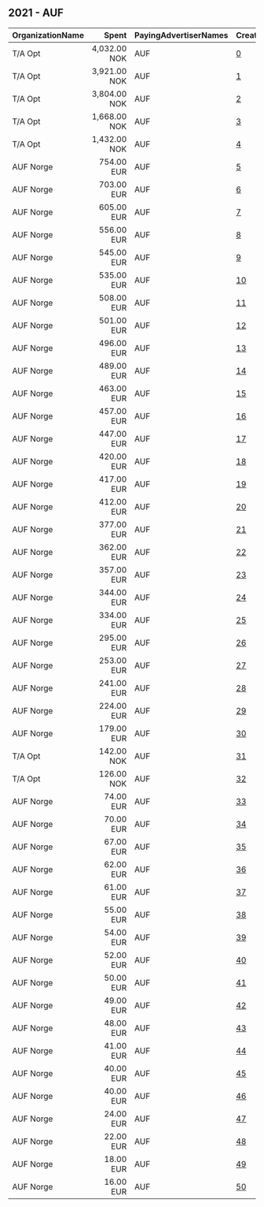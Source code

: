 ## 2021 - AUF 
|OrganizationName|Spent|PayingAdvertiserNames|CreativeUrls|Impressions|Genders|AgeBrackets|CountryCodes|BillingAddresses|CandidateBallotInformation|
|:---|---:|:---|:---|---:|:---|:---|:---|:---|:---|
|T/A Opt|4,032.00 NOK|AUF|[0](https://www.snap.com/political-ads/asset/3d9fab795cf87cc4f4816085af218b42387750c72279c54d0277a71704cb6714?mediaType=mp4)|232,275||16-17|norway|"Øvre Slottsgate 8,Oslo,0157,NO"||
|T/A Opt|3,921.00 NOK|AUF|[1](https://www.snap.com/political-ads/asset/d121195cc94dbfeadd9b38cb6e243f66275fa985841c80f5f86394a8304d0edb?mediaType=mp4)|196,225||18-25|norway|"Øvre Slottsgate 8,Oslo,0157,NO"||
|T/A Opt|3,804.00 NOK|AUF|[2](https://www.snap.com/political-ads/asset/3d9fab795cf87cc4f4816085af218b42387750c72279c54d0277a71704cb6714?mediaType=mp4)|191,074||18-25|norway|"Øvre Slottsgate 8,Oslo,0157,NO"||
|T/A Opt|1,668.00 NOK|AUF|[3](https://www.snap.com/political-ads/asset/a5fb594553b7f01227ce9bb01c46313ccf3d782e9652d73eabd3cfb1e754aa60?mediaType=png)|64,923||18-25|norway|"Øvre Slottsgate 8,Oslo,0157,NO"||
|T/A Opt|1,432.00 NOK|AUF|[4](https://www.snap.com/political-ads/asset/f82bfd6c8489f4b4846815b722caeb6474f744bb560a431b2ef62520f4431c47?mediaType=png)|55,666||18-25|norway|"Øvre Slottsgate 8,Oslo,0157,NO"||
|AUF Norge|754.00 EUR|AUF|[5](https://www.snap.com/political-ads/asset/5e538334770d67697cb39d039783ecb8a2a63a3da08749cc04f774d4d8a7733a?mediaType=mp4)|295,251||16-17|norway|"Yongstorget 2A,Oslo,0028,NO"||
|AUF Norge|703.00 EUR|AUF|[6](https://www.snap.com/political-ads/asset/8eb08b1c7c13bbabe495915e49e10161bb1d6c654882bd9187a06bf2fffddeda?mediaType=mp4)|280,915||16-17|norway|"Yongstorget 2A,Oslo,0028,NO"||
|AUF Norge|605.00 EUR|AUF|[7](https://www.snap.com/political-ads/asset/de481964e650c3671aaaa498a67a4b5fe76bb47a661bc6353df1a1eb76671eca?mediaType=mp4)|239,696||16-17|norway|"Yongstorget 2A,Oslo,0028,NO"||
|AUF Norge|556.00 EUR|AUF|[8](https://www.snap.com/political-ads/asset/9cdd538c0435ac2db9cd7d24346e79268a3219b943b6642206fc9dab982d68ad?mediaType=mp4)|153,477||18-25|norway|"Yongstorget 2A,Oslo,0028,NO"||
|AUF Norge|545.00 EUR|AUF|[9](https://www.snap.com/political-ads/asset/ead7d573628fdc9dca4ef06f1093029778c323fe434a375290b835850e5034fe?mediaType=mp4)|150,642||18-25|norway|"Yongstorget 2A,Oslo,0028,NO"||
|AUF Norge|535.00 EUR|AUF|[10](https://www.snap.com/political-ads/asset/24f6c1955653446d093016f543b7c5bd51fcf4cfc55efea90c5e8b8ad268558e?mediaType=mp4)|147,399||18-25|norway|"Yongstorget 2A,Oslo,0028,NO"||
|AUF Norge|508.00 EUR|AUF|[11](https://www.snap.com/political-ads/asset/fc7e2229dc24e0bcb8a64f59acd181a3070192d89e79a3c0352e18e4e91e302a?mediaType=mp4)|140,603||18-25|norway|"Yongstorget 2A,Oslo,0028,NO"||
|AUF Norge|501.00 EUR|AUF|[12](https://www.snap.com/political-ads/asset/250bc76ef523fa5b5495afdd33736a619dbae148fff67ed4993c476b881b812a?mediaType=mp4)|138,704||18-25|norway|"Yongstorget 2A,Oslo,0028,NO"||
|AUF Norge|496.00 EUR|AUF|[13](https://www.snap.com/political-ads/asset/cfefeb8c2fbd8226fdc0f19b1f71e2753cbeeaa0ffd455865541964e84f2939c?mediaType=mp4)|137,488||18-25|norway|"Yongstorget 2A,Oslo,0028,NO"||
|AUF Norge|489.00 EUR|AUF|[14](https://www.snap.com/political-ads/asset/c5714928ca83e73714e0283bbaca5523586812b40ac1a200a7b8fb0d17d2ea03?mediaType=mp4)|135,003||18-25|norway|"Yongstorget 2A,Oslo,0028,NO"||
|AUF Norge|463.00 EUR|AUF|[15](https://www.snap.com/political-ads/asset/56293e4f4359c9e7042a602f7e672276774d1a35b2ca96d14a1feb7e3491d5a3?mediaType=mp4)|127,208||18-25|norway|"Yongstorget 2A,Oslo,0028,NO"||
|AUF Norge|457.00 EUR|AUF|[16](https://www.snap.com/political-ads/asset/8b3774174e335b5b6a1f8cfab684f2cb215e852dad43ca1884a4b8dc03a323a5?mediaType=mp4)|127,332||18-25|norway|"Yongstorget 2A,Oslo,0028,NO"||
|AUF Norge|447.00 EUR|AUF|[17](https://www.snap.com/political-ads/asset/6ec566c3facc0ea222af6e9122d92b43522107bbd810db03a1c6e0d3a1bad293?mediaType=mp4)|123,591||18-25|norway|"Yongstorget 2A,Oslo,0028,NO"||
|AUF Norge|420.00 EUR|AUF|[18](https://www.snap.com/political-ads/asset/e0374aba8c33bad775bfd190ed6c9bea30d591bd65ee260ae56ead22ea31c7cc?mediaType=mp4)|162,808||18-25|norway|"Yongstorget 2A,Oslo,0028,NO"||
|AUF Norge|417.00 EUR|AUF|[19](https://www.snap.com/political-ads/asset/14ef557f1a6133421669772b6e43b8538387d0549ec89783ad0e3252b46f613e?mediaType=png)|130,390||18-25|norway|"Yongstorget 2A,Oslo,0028,NO"||
|AUF Norge|412.00 EUR|AUF|[20](https://www.snap.com/political-ads/asset/8eb08b1c7c13bbabe495915e49e10161bb1d6c654882bd9187a06bf2fffddeda?mediaType=mp4)|114,554||18-25|norway|"Yongstorget 2A,Oslo,0028,NO"||
|AUF Norge|377.00 EUR|AUF|[21](https://www.snap.com/political-ads/asset/b0040d49cb06b2cf1028d1eb06a7727520d9835837c08a1856fad3e89727cf88?mediaType=png)|118,061||18-25|norway|"Yongstorget 2A,Oslo,0028,NO"||
|AUF Norge|362.00 EUR|AUF|[22](https://www.snap.com/political-ads/asset/5e538334770d67697cb39d039783ecb8a2a63a3da08749cc04f774d4d8a7733a?mediaType=mp4)|100,209||18-25|norway|"Yongstorget 2A,Oslo,0028,NO"||
|AUF Norge|357.00 EUR|AUF|[23](https://www.snap.com/political-ads/asset/de481964e650c3671aaaa498a67a4b5fe76bb47a661bc6353df1a1eb76671eca?mediaType=mp4)|98,550||18-25|norway|"Yongstorget 2A,Oslo,0028,NO"||
|AUF Norge|344.00 EUR|AUF|[24](https://www.snap.com/political-ads/asset/846905db59822d1298ddd4f8795a3edee2c42775d6480992ccb4f42361141b11?mediaType=mp4)|131,458||18-25|norway|"Yongstorget 2A,Oslo,0028,NO"||
|AUF Norge|334.00 EUR|AUF|[25](https://www.snap.com/political-ads/asset/13e58363fb5a0081ed7fc1f4c6d36c42ba8a1b078920b6fbbbfb863e68cc3dd7?mediaType=mp4)|128,132||18-25|norway|"Yongstorget 2A,Oslo,0028,NO"||
|AUF Norge|295.00 EUR|AUF|[26](https://www.snap.com/political-ads/asset/13e58363fb5a0081ed7fc1f4c6d36c42ba8a1b078920b6fbbbfb863e68cc3dd7?mediaType=mp4)|180,597||16-17|norway|"Yongstorget 2A,Oslo,0028,NO"||
|AUF Norge|253.00 EUR|AUF|[27](https://www.snap.com/political-ads/asset/11ff38594c7a2e2e235ebec4f8405511ae4f42d1ca1b633b92a6c2fdfdb38d8f?mediaType=png)|114,925||18-25|norway|"Yongstorget 2A,Oslo,0028,NO"||
|AUF Norge|241.00 EUR|AUF|[28](https://www.snap.com/political-ads/asset/e0f40b87ecf7d165fb2f6dce8a7ab166af473974770e443ca508bfb035fd127c?mediaType=png)|109,297||18-25|norway|"Yongstorget 2A,Oslo,0028,NO"||
|AUF Norge|224.00 EUR|AUF|[29](https://www.snap.com/political-ads/asset/e0374aba8c33bad775bfd190ed6c9bea30d591bd65ee260ae56ead22ea31c7cc?mediaType=mp4)|139,691||16-17|norway|"Yongstorget 2A,Oslo,0028,NO"||
|AUF Norge|179.00 EUR|AUF|[30](https://www.snap.com/political-ads/asset/846905db59822d1298ddd4f8795a3edee2c42775d6480992ccb4f42361141b11?mediaType=mp4)|107,729||16-17|norway|"Yongstorget 2A,Oslo,0028,NO"||
|T/A Opt|142.00 NOK|AUF|[31](https://www.snap.com/political-ads/asset/d0838673bbebb85d89050bbe81da5daed0046d1ed5ee12ce70882eed920f238c?mediaType=png)|8,150||18-25|norway|"Øvre Slottsgate 8,Oslo,0157,NO"||
|T/A Opt|126.00 NOK|AUF|[32](https://www.snap.com/political-ads/asset/e18dc49bec4cfdb8abc4134585d83eee01413ec21f15f62a8c5d578ce067f2ec?mediaType=png)|7,226||18-25|norway|"Øvre Slottsgate 8,Oslo,0157,NO"||
|AUF Norge|74.00 EUR|AUF|[33](https://www.snap.com/political-ads/asset/568e1392423b1a441da5120e4a3855194e4bc953f600f56b34de104551dd7cec?mediaType=mp4)|8,655||18-25|norway|"Yongstorget 2A,Oslo,0028,NO"||
|AUF Norge|70.00 EUR|AUF|[34](https://www.snap.com/political-ads/asset/ead1340ce96338a9a59ea4bd4d7e8814e460a6c6c815c0b4a2ae270133cebd20?mediaType=mp4)|16,067||18-25|norway|"Yongstorget 2A,Oslo,0028,NO"||
|AUF Norge|67.00 EUR|AUF|[35](https://www.snap.com/political-ads/asset/7ab7835c326a9e48d0b7bf7a2cdd2bd770d0cee03ee894ab5a02f1fdee283bce?mediaType=mp4)|15,659||18-25|norway|"Yongstorget 2A,Oslo,0028,NO"||
|AUF Norge|62.00 EUR|AUF|[36](https://www.snap.com/political-ads/asset/568e1392423b1a441da5120e4a3855194e4bc953f600f56b34de104551dd7cec?mediaType=mp4)|15,050||18-25|norway|"Yongstorget 2A,Oslo,0028,NO"||
|AUF Norge|61.00 EUR|AUF|[37](https://www.snap.com/political-ads/asset/a580181ae80f84a8fa2e44f9caffc9fbf6eb731a97470a490e3da6c7a0c4cb25?mediaType=mp4)|14,221||18-25|norway|"Yongstorget 2A,Oslo,0028,NO"||
|AUF Norge|55.00 EUR|AUF|[38](https://www.snap.com/political-ads/asset/a580181ae80f84a8fa2e44f9caffc9fbf6eb731a97470a490e3da6c7a0c4cb25?mediaType=mp4)|6,647||18-25|norway|"Yongstorget 2A,Oslo,0028,NO"||
|AUF Norge|54.00 EUR|AUF|[39](https://www.snap.com/political-ads/asset/939c40effd7862e56076b25777503f37bcf1969f22a8e1eab3756d1e15d4b39b?mediaType=mp4)|6,811||18-25|norway|"Yongstorget 2A,Oslo,0028,NO"||
|AUF Norge|52.00 EUR|AUF|[40](https://www.snap.com/political-ads/asset/7ab7835c326a9e48d0b7bf7a2cdd2bd770d0cee03ee894ab5a02f1fdee283bce?mediaType=mp4)|6,365||18-25|norway|"Yongstorget 2A,Oslo,0028,NO"||
|AUF Norge|50.00 EUR|AUF|[41](https://www.snap.com/political-ads/asset/2ff70326fea6b54af54b85aac02b47971e68bde070bc1a9613f4c3a8e3440d61?mediaType=mp4)|11,087||18-25|norway|"Yongstorget 2A,Oslo,0028,NO"||
|AUF Norge|49.00 EUR|AUF|[42](https://www.snap.com/political-ads/asset/939c40effd7862e56076b25777503f37bcf1969f22a8e1eab3756d1e15d4b39b?mediaType=mp4)|11,998||18-25|norway|"Yongstorget 2A,Oslo,0028,NO"||
|AUF Norge|48.00 EUR|AUF|[43](https://www.snap.com/political-ads/asset/6e4470a7ce79534028761244845c1726365ab7074b17418f266f43761b670b57?mediaType=mp4)|10,671||18-25|norway|"Yongstorget 2A,Oslo,0028,NO"||
|AUF Norge|41.00 EUR|AUF|[44](https://www.snap.com/political-ads/asset/9ccf14307f3a02ae83c55767c0d3b6dd53726d5c6d7917e30c3f46bcf61344f0?mediaType=mp4)|9,635||18-25|norway|"Yongstorget 2A,Oslo,0028,NO"||
|AUF Norge|40.00 EUR|AUF|[45](https://www.snap.com/political-ads/asset/a5c1b09a6504b6519f16bf7e750d80e146b1a522b5996d56dd19894263390218?mediaType=mp4)|8,966||18-25|norway|"Yongstorget 2A,Oslo,0028,NO"||
|AUF Norge|40.00 EUR|AUF|[46](https://www.snap.com/political-ads/asset/ead1340ce96338a9a59ea4bd4d7e8814e460a6c6c815c0b4a2ae270133cebd20?mediaType=mp4)|5,097||18-25|norway|"Yongstorget 2A,Oslo,0028,NO"||
|AUF Norge|24.00 EUR|AUF|[47](https://www.snap.com/political-ads/asset/a5c1b09a6504b6519f16bf7e750d80e146b1a522b5996d56dd19894263390218?mediaType=mp4)|5,179||18-25|norway|"Yongstorget 2A,Oslo,0028,NO"||
|AUF Norge|22.00 EUR|AUF|[48](https://www.snap.com/political-ads/asset/2ff70326fea6b54af54b85aac02b47971e68bde070bc1a9613f4c3a8e3440d61?mediaType=mp4)|4,547||18-25|norway|"Yongstorget 2A,Oslo,0028,NO"||
|AUF Norge|18.00 EUR|AUF|[49](https://www.snap.com/political-ads/asset/9ccf14307f3a02ae83c55767c0d3b6dd53726d5c6d7917e30c3f46bcf61344f0?mediaType=mp4)|3,971||18-25|norway|"Yongstorget 2A,Oslo,0028,NO"||
|AUF Norge|16.00 EUR|AUF|[50](https://www.snap.com/political-ads/asset/6e4470a7ce79534028761244845c1726365ab7074b17418f266f43761b670b57?mediaType=mp4)|3,314||18-25|norway|"Yongstorget 2A,Oslo,0028,NO"||
